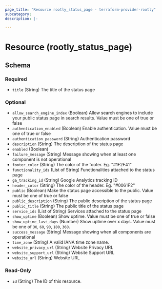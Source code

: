 ```yaml
---
page_title: "Resource rootly_status_page - terraform-provider-rootly"
subcategory:
description: |-
    
---
```


# Resource (rootly_status_page)





<!-- schema generated by tfplugindocs -->
## Schema

### Required

- `title` (String) The title of the status page

### Optional

- `allow_search_engine_index` (Boolean) Allow search engines to include your public status page in search results. Value must be one of true or false
- `authentication_enabled` (Boolean) Enable authentication. Value must be one of true or false
- `authentication_password` (String) Authentication password
- `description` (String) The description of the status page
- `enabled` (Boolean)
- `failure_message` (String) Message showing when at least one component is not operational
- `footer_color` (String) The color of the footer. Eg. "#1F2F41"
- `functionality_ids` (List of String) Functionalities attached to the status page
- `ga_tracking_id` (String) Google Analytics tracking ID
- `header_color` (String) The color of the header. Eg. "#0061F2"
- `public` (Boolean) Make the status page accessible to the public. Value must be one of true or false
- `public_description` (String) The public description of the status page
- `public_title` (String) The public title of the status page
- `service_ids` (List of String) Services attached to the status page
- `show_uptime` (Boolean) Show uptime. Value must be one of true or false
- `show_uptime_last_days` (Number) Show uptime over x days. Value must be one of `30`, `60`, `90`, `180`, `360`.
- `success_message` (String) Message showing when all components are operational
- `time_zone` (String) A valid IANA time zone name.
- `website_privacy_url` (String) Website Privacy URL
- `website_support_url` (String) Website Support URL
- `website_url` (String) Website URL

### Read-Only

- `id` (String) The ID of this resource.
